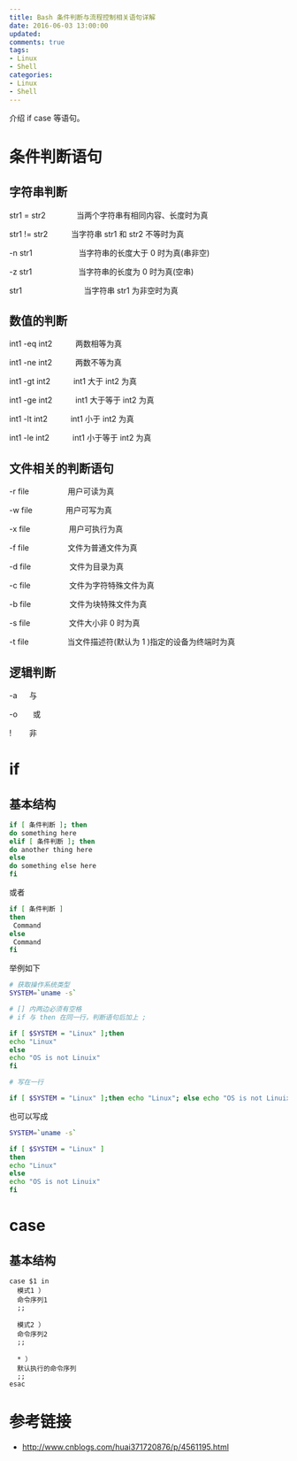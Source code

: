 ```yaml
---
title: Bash 条件判断与流程控制相关语句详解
date: 2016-06-03 13:00:00
updated:
comments: true
tags:
- Linux
- Shell
categories:
- Linux
- Shell
---
```


介绍 if case 等语句。

<!--more-->

# 条件判断语句

## 字符串判断

str1 = str2　　　　当两个字符串有相同内容、长度时为真

str1 != str2　　　当字符串 str1 和 str2 不等时为真

-n str1　　　　　　当字符串的长度大于 0 时为真(串非空)

-z str1　　　　　　当字符串的长度为 0 时为真(空串)

str1　　　　　　　　当字符串 str1 为非空时为真

## 数值的判断

int1 -eq int2　　　两数相等为真

int1 -ne int2　　　两数不等为真

int1 -gt int2　　　int1 大于 int2 为真

int1 -ge int2　　　int1 大于等于 int2 为真

int1 -lt int2　　　int1 小于 int2 为真

int1 -le int2　　　int1 小于等于 int2 为真

## 文件相关的判断语句

-r file　　　　　用户可读为真

-w file　　　　  用户可写为真

-x file　　　　　用户可执行为真

-f file　　　　　文件为普通文件为真

-d file　　　　　文件为目录为真

-c file　　　　　文件为字符特殊文件为真

-b file　　　　　文件为块特殊文件为真

-s file　　　　　文件大小非 0 时为真

-t file　　　　　当文件描述符(默认为 1 )指定的设备为终端时为真

## 逻辑判断

-a 　 与

-o　　或

!　　 非

# if

## 基本结构

```bash
if [ 条件判断 ]; then
do something here
elif [ 条件判断 ]; then
do another thing here
else
do something else here
fi
```

或者

```bash
if [ 条件判断 ]
then
 Command
else
 Command
fi
```

举例如下

```bash
# 获取操作系统类型
SYSTEM=`uname -s`

# [] 内两边必须有空格
# if 与 then 在同一行，判断语句后加上 ;

if [ $SYSTEM = "Linux" ];then
echo "Linux"
else
echo "OS is not Linuix"
fi

# 写在一行

if [ $SYSTEM = "Linux" ];then echo "Linux"; else echo "OS is not Linuix"; fi
```

也可以写成

```bash
SYSTEM=`uname -s`

if [ $SYSTEM = "Linux" ]
then
echo "Linux"
else
echo "OS is not Linuix"
fi
```

# case

## 基本结构

```
case $1 in
  模式1 ）
  命令序列1
  ;;

  模式2 ）
  命令序列2
  ;;

  * ）
  默认执行的命令序列
  ;;
esac
```

# 参考链接

* http://www.cnblogs.com/huai371720876/p/4561195.html
